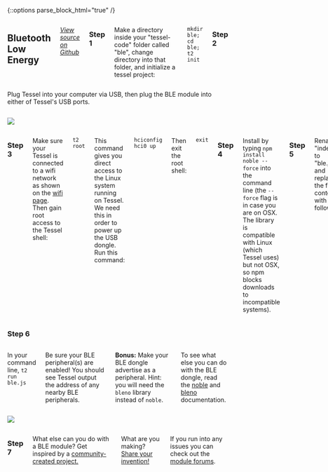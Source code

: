 {::options parse_block_html="true" /}

<div class="row">
<div class="large-12 columns">

## Bluetooth Low Energy

[<i class="fa fa-github"> View source on Github</i>](https://github.com/sandeepmistry/noble)

### Step 1

Make a directory inside your "tessel-code" folder called "ble", change directory into that folder, and initialize a tessel project:

`mkdir ble; cd ble; t2 init`

### Step 2
</div>
</div>

<div class="row">
<div class="large-6 columns">

Plug Tessel into your computer via USB, then plug the BLE module into either of Tessel's USB ports.

</div>
<div class="large-6 columns">

![](http://i.imgur.com/uifn1p7.jpg)

</div>
</div>

<div class="row">
<div class="large-12 columns">

### Step 3

Make sure your Tessel is connected to a wifi network as shown on the [wifi page](/wifi.html). Then gain root access to the Tessel shell:

`t2 root`

This command gives you direct access to the Linux system running on Tessel. We need this in order to power up the USB dongle. Run this command:

`hciconfig hci0 up`

Then exit the root shell:

`exit`

### Step 4

Install by typing `npm install noble --force` into the command line (the `--force` flag is in case you are on OSX. The library is compatible with Linux (which Tessel uses) but not OSX, so npm blocks downloads to incompatible systems).

### Step 5

Rename "index.js" to "ble.js" and replace the file's contents with the following:

{% highlight js %}
// Any copyright is dedicated to the Public Domain.
// http://creativecommons.org/publicdomain/zero/1.0/

/*********************************************
This basic example scans for BLE peripherals and
prints out details when found
*********************************************/
// Import the BLE library
var noble = require('noble');
// USB modules don't have to be explicitly connected

// Wait for the module to report that it is powered up first
noble.on('stateChange', function(state) {
    if (state === 'poweredOn') {
        console.log('beginning to scan...');
        // Begin scanning for BLE peripherals
        noble.startScanning();
    }
});

// When a peripheral is discovered
noble.on('discover', function(peripheral) {
    // Print out the address
    console.log('peripheral found at:', peripheral.address);
});

console.log('waiting for power up...');

{% endhighlight %}

Save the file.

</div>
</div>

<div class="row">
<div class="large-12 columns">

### Step 6

</div>
</div>

<div class="row">
<div class="large-6 columns">

In your command line, `t2 run ble.js`

Be sure your BLE peripheral(s) are enabled! You should see Tessel output the address of any nearby BLE peripherals.

**Bonus:** Make your BLE dongle advertise as a peripheral. Hint: you will need the `bleno` library instead of `noble`.

To see what else you can do with the BLE dongle, read the [noble](https://github.com/sandeepmistry/noble) and [bleno](https://github.com/sandeepmistry/bleno) documentation.

</div>
<div class="large-6 columns">

![](https://s3.amazonaws.com/technicalmachine-assets/fre+assets/gifs/usb-ble.gif)

</div>
</div>

<div class="row">
<div class="large-12 columns">

### Step 7

What else can you do with a BLE module? Get inspired by a [community-created project.](http://tessel.io/projects)

What are you making? [Share your invention!](//tessel.io/projects)

If you run into any issues you can check out the [module forums](http://forums.tessel.io/c/modules).

</div>
</div>
